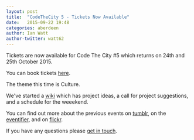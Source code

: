 ```yaml
---
layout: post
title:  "CodeTheCity 5 - Tickets Now Available"
date:   2015-09-22 19:48
categories: aberdeen
author: Ian Watt
author-twitter: watt62
---
```


Tickets are now available for Code The City #5 which returns on 24th and 25th October 2015.
 
You can book tickets [here](https://www.eventbrite.co.uk/e/codethecity-5-culture-tickets-18742322792?aff=es2).

The theme this time is Culture.

We've started a [wiki](https://github.com/CodeTheCity/codethecity-5-culture/wiki) which has project ideas, a call for project suggestions, and a schedule for the weeekend.

You can find out more about the previous events on [tumblr](http://codethecity.tumblr.com/), on the [eventifier](http://eventifier.com/event/ctc2/), and on [flickr](https://secure.flickr.com/search/?tags=ctc2).
  
If you have any questions please [get in touch](mailto:steve@codethecity.org). 
